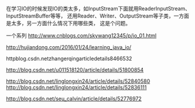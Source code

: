 在学习IO的时候发现IO的类太多，如InputStream下面就用ReaderInputStream、InputStreamBuffer等等， 还用Reader、Writer、OutputStream等子类，一方面是太多，另一方面什么情况下用哪些类，
这是个问题。

一个系列
http://www.cnblogs.com/skywang12345/p/io_01.html

http://hujiandong.com/2016/01/24/learning_java_io/

httpblog.csdn.netzhangerqingarticledetails8466532

http://blog.csdn.net/u011518120/article/details/51800854

http://blog.csdn.net/linglongxin24/article/details/52840580
http://blog.csdn.net/linglongxin24/article/details/52836111

http://blog.csdn.net/seu_calvin/article/details/52776972
